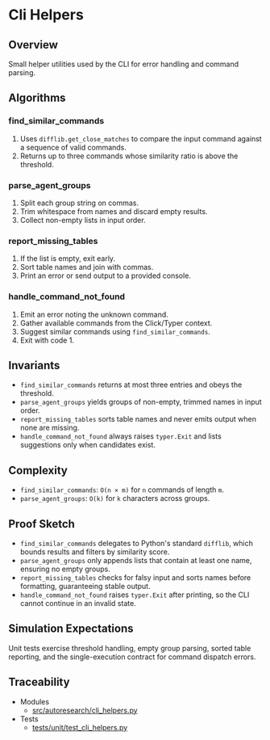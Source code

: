 # Cli Helpers

## Overview

Small helper utilities used by the CLI for error handling and command
parsing.

## Algorithms

### find_similar_commands
1. Uses `difflib.get_close_matches` to compare the input command against a
   sequence of valid commands.
2. Returns up to three commands whose similarity ratio is above the
   threshold.

### parse_agent_groups
1. Split each group string on commas.
2. Trim whitespace from names and discard empty results.
3. Collect non-empty lists in input order.

### report_missing_tables
1. If the list is empty, exit early.
2. Sort table names and join with commas.
3. Print an error or send output to a provided console.

### handle_command_not_found
1. Emit an error noting the unknown command.
2. Gather available commands from the Click/Typer context.
3. Suggest similar commands using `find_similar_commands`.
4. Exit with code 1.

## Invariants

- `find_similar_commands` returns at most three entries and obeys the
  threshold.
- `parse_agent_groups` yields groups of non-empty, trimmed names in input
  order.
- `report_missing_tables` sorts table names and never emits output when none
  are missing.
- `handle_command_not_found` always raises `typer.Exit` and lists suggestions
  only when candidates exist.

## Complexity

- `find_similar_commands`: `O(n × m)` for `n` commands of length `m`.
- `parse_agent_groups`: `O(k)` for `k` characters across groups.

## Proof Sketch

- `find_similar_commands` delegates to Python's standard `difflib`, which
  bounds results and filters by similarity score.
- `parse_agent_groups` only appends lists that contain at least one name,
  ensuring no empty groups.
- `report_missing_tables` checks for falsy input and sorts names before
  formatting, guaranteeing stable output.
- `handle_command_not_found` raises `typer.Exit` after printing, so the CLI
  cannot continue in an invalid state.

## Simulation Expectations

Unit tests exercise threshold handling, empty group parsing, sorted table
reporting, and the single-execution contract for command dispatch errors.

## Traceability

- Modules
  - [src/autoresearch/cli_helpers.py][m1]
- Tests
  - [tests/unit/test_cli_helpers.py][t1]

[m1]: ../../src/autoresearch/cli_helpers.py
[t1]: ../../tests/unit/test_cli_helpers.py
